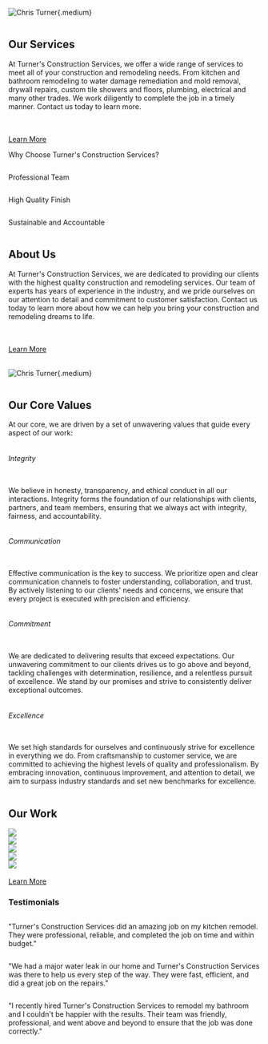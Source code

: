 <!-- pagetitle:Turner's Construction Services -->
<!-- pagelayout:page-notitle -->
<!-- pagedate: -->
<!-- pagethumbnail:images/heroimage.webp -->
<!-- pageexcerpt: -->
<!-- pagekeywords: -->
<!-- pageauthor: -->
<!-- pagetype:website -->

<div class="elementcontainer no-top-margin">
<a id="OurServices"></a>
<div class="row alignitems-vertical">
<div class="column col-6">

![Chris Turner](pages/images/ChrisTurner.webp){.medium}
    
</div>
<div class="column col-6 textalign-left">

## Our Services
At Turner's Construction Services, we offer a wide range of services to meet all of your construction and remodeling needs. From kitchen and bathroom remodeling to water damage remediation and mold removal, drywall repairs, custom tile showers and floors, plumbing, electrical and many other trades. We work diligently to complete the job in a timely manner. Contact us today to learn more.

</br>
</br>
<div class="center textalign-center"><a href=""><span class="ctabutton disable-scrolling-underline">Learn More</span></a></div>

</div>
</div>
</div>

<div class="elementcontainer">
<div class="row alignitems-vertical">
<div class="column textalign-center flex-basis-150">

<span style="font-size: 8vmin"><i class="fa fa-home" aria-hidden="true"></i></span>

Why Choose Turner's Construction Services?

</div>
<div class="column textalign-center flex-basis-150">

<span style="font-size: 8vmin"><i class="fa fa-users" aria-hidden="true"></i></span>

Professional Team
    
</div>
<div class="column textalign-center flex-basis-150">

<span style="font-size: 8vmin"><i class="fa fa-th" aria-hidden="true"></i></span>

High Quality Finish
    
</div>
<div class="column textalign-center flex-basis-150">

<span style="font-size: 8vmin"><i class="fa fa-university" aria-hidden="true"></i></span>

Sustainable and Accountable
    
</div>
</div>
</div>

<div class="elementcontainer">
<div class="row alignitems-vertical">
<div class="column col-6 textalign-left">

## About Us
At Turner's Construction Services, we are dedicated to providing our clients with the highest quality construction and remodeling services. Our team of experts has years of experience in the industry, and we pride ourselves on our attention to detail and commitment to customer satisfaction. Contact us today to learn more about how we can help you bring your construction and remodeling dreams to life.

</br>
</br>
<div class="center textalign-center"><a href=""><span class="ctabutton disable-scrolling-underline">Learn More</span></a></div>

</div>
<div class="column col-6">
</br>

![Chris Turner](pages/images/housefront.webp){.medium}


</div>
</div>
</div>
<div class="elementcontainer">

## Our Core Values
At our core, we are driven by a set of unwavering values that guide every aspect of our work:

<div class="row alignitems-vertical">
<div class="column col-6">

###### Integrity

</div>
<div class="column col-6 textalign-left">

We believe in honesty, transparency, and ethical conduct in all our interactions. Integrity forms the foundation of our relationships with clients, partners, and team members, ensuring that we always act with integrity, fairness, and accountability.

</div>
</div>

<div class="row alignitems-vertical">
<div class="column col-6">

###### Communication

</div>
<div class="column col-6 textalign-left">

Effective communication is the key to success. We prioritize open and clear communication channels to foster understanding, collaboration, and trust. By actively listening to our clients' needs and concerns, we ensure that every project is executed with precision and efficiency.

</div>
</div>

<div class="row alignitems-vertical">
<div class="column col-6">

###### Commitment

</div>
<div class="column col-6 textalign-left">

We are dedicated to delivering results that exceed expectations. Our unwavering commitment to our clients drives us to go above and beyond, tackling challenges with determination, resilience, and a relentless pursuit of excellence. We stand by our promises and strive to consistently deliver exceptional outcomes.

</div>
</div>

<div class="row alignitems-vertical">
<div class="column col-6">

###### Excellence

</div>
<div class="column col-6 textalign-left">

We set high standards for ourselves and continuously strive for excellence in everything we do. From craftsmanship to customer service, we are committed to achieving the highest levels of quality and professionalism. By embracing innovation, continuous improvement, and attention to detail, we aim to surpass industry standards and set new benchmarks for excellence.

</div>
</div>
</div>
<div class="elementcontainer">

## Our Work

<div class="row alignitems-vertical">
    <div class="column flex-basis-300">
<a href="pages/images/landing-page-gallery/landing-gallery-1.webp" data-ybox-group="ourwork" data-ybox-alt="Image Alt" data-ybox-title="Image1" class="yBox"><img src="pages/images/landing-page-gallery/landing-gallery-1.webp"></a>
    </div>
    <div class="column flex-basis-300">
<a href="pages/images/landing-page-gallery/landing-gallery-2.webp" data-ybox-group="ourwork" data-ybox-alt="Image Alt" data-ybox-title="Image2" class="yBox"><img src="pages/images/landing-page-gallery/landing-gallery-2.webp"></a>
    </div>
    <div class="column flex-basis-300">
<a href="pages/images/landing-page-gallery/landing-gallery-3.webp" data-ybox-group="ourwork" data-ybox-alt="Image Alt" data-ybox-title="Image3" class="yBox"><img src="pages/images/landing-page-gallery/landing-gallery-3.webp"></a>
    </div>
    <div class="column flex-basis-300">
<a href="pages/images/landing-page-gallery/landing-gallery-4.webp" data-ybox-group="ourwork" data-ybox-alt="Image Alt" data-ybox-title="Image4" class="yBox"><img src="pages/images/landing-page-gallery/landing-gallery-4.webp"></a>
    </div>
    <div class="column flex-basis-300">
<a href="pages/images/landing-page-gallery/landing-gallery-5.webp" data-ybox-group="ourwork" data-ybox-alt="Image Alt" data-ybox-title="Image5" class="yBox"><img src="pages/images/landing-page-gallery/landing-gallery-5.webp"></a>
    </div>
</div>
</br>

<div class="center textalign-center"><a href=""><span class="ctabutton disable-scrolling-underline">Learn More</span></a></div>

</div>
<div class="elementcontainer">

<h3>Testimonials</h2>

<div class="row alignitems-vertical">
<div class="column flex-basis-300 textalign-left">

"Turner's Construction Services did an amazing job on my kitchen remodel. They were professional, reliable, and completed the job on time and within budget."

</div>
<div class="column flex-basis-300 textalign-left">

"We had a major water leak in our home and Turner's Construction Services was there to help us every step of the way. They were fast, efficient, and did a great job on the repairs."

</div>
<div class="column flex-basis-300 textalign-left">

"I recently hired Turner's Construction Services to remodel my bathroom and I couldn't be happier with the results. Their team was friendly, professional, and went above and beyond to ensure that the job was done correctly."

</div>
</div>
</div>

